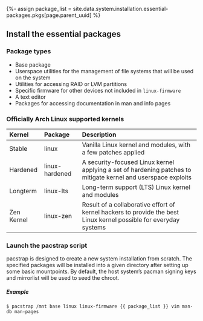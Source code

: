 {%- assign package_list = site.data.system.installation.essential-packages.pkgs[page.parent_uuid] %}

## Install the essential packages

### Package types

- Base package
- Userspace utilities for the management of file systems that will be used on the system
- Utilities for accessing RAID or LVM partitions
- Specific firmware for other devices not included in `linux-firmware`
- A text editor
- Packages for accessing documentation in man and info pages

### Officially Arch Linux supported kernels

| Kernel     | Package        | Description                                                                                                       |
| :--------- | :------------- |:----------------------------------------------------------------------------------------------------------------- |
| Stable     | linux          | Vanilla Linux kernel and modules, with a few patches applied                                                      |
| Hardened   | linux-hardened | A security-focused Linux kernel applying a set of hardening patches to mitigate kernel and userspace exploits     |
| Longterm   | linux-lts      | Long-term support (LTS) Linux kernel and modules                                                                  |
| Zen Kernel | linux-zen      | Result of a collaborative effort of kernel hackers to provide the best Linux kernel possible for everyday systems |

### Launch the pacstrap script

pacstrap is designed to create a new system installation from scratch. The specified packages will be installed into a given directory after setting up some basic mountpoints. By default, the host system’s pacman signing keys and mirrorlist will be used to seed the chroot.

##### Example
```
$ pacstrap /mnt base linux linux-firmware {{ package_list }} vim man-db man-pages
```
